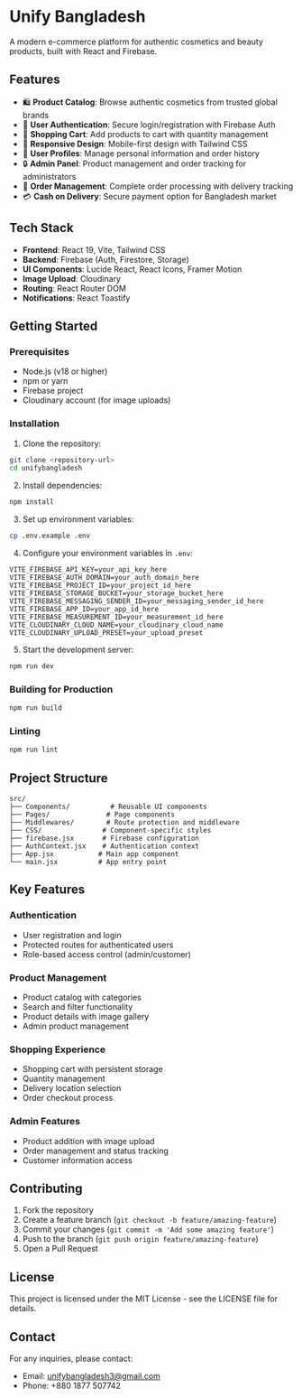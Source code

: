 # Unify Bangladesh

A modern e-commerce platform for authentic cosmetics and beauty products, built with React and Firebase.

## Features

- 🛍️ **Product Catalog**: Browse authentic cosmetics from trusted global brands
- 🔐 **User Authentication**: Secure login/registration with Firebase Auth
- 🛒 **Shopping Cart**: Add products to cart with quantity management
- 📱 **Responsive Design**: Mobile-first design with Tailwind CSS
- 👤 **User Profiles**: Manage personal information and order history
- 🔒 **Admin Panel**: Product management and order tracking for administrators
- 🚚 **Order Management**: Complete order processing with delivery tracking
- 💳 **Cash on Delivery**: Secure payment option for Bangladesh market

## Tech Stack

- **Frontend**: React 19, Vite, Tailwind CSS
- **Backend**: Firebase (Auth, Firestore, Storage)
- **UI Components**: Lucide React, React Icons, Framer Motion
- **Image Upload**: Cloudinary
- **Routing**: React Router DOM
- **Notifications**: React Toastify

## Getting Started

### Prerequisites

- Node.js (v18 or higher)
- npm or yarn
- Firebase project
- Cloudinary account (for image uploads)

### Installation

1. Clone the repository:
```bash
git clone <repository-url>
cd unifybangladesh
```

2. Install dependencies:
```bash
npm install
```

3. Set up environment variables:
```bash
cp .env.example .env
```

4. Configure your environment variables in `.env`:
```env
VITE_FIREBASE_API_KEY=your_api_key_here
VITE_FIREBASE_AUTH_DOMAIN=your_auth_domain_here
VITE_FIREBASE_PROJECT_ID=your_project_id_here
VITE_FIREBASE_STORAGE_BUCKET=your_storage_bucket_here
VITE_FIREBASE_MESSAGING_SENDER_ID=your_messaging_sender_id_here
VITE_FIREBASE_APP_ID=your_app_id_here
VITE_FIREBASE_MEASUREMENT_ID=your_measurement_id_here
VITE_CLOUDINARY_CLOUD_NAME=your_cloudinary_cloud_name
VITE_CLOUDINARY_UPLOAD_PRESET=your_upload_preset
```

5. Start the development server:
```bash
npm run dev
```

### Building for Production

```bash
npm run build
```

### Linting

```bash
npm run lint
```

## Project Structure

```
src/
├── Components/          # Reusable UI components
├── Pages/              # Page components
├── Middlewares/        # Route protection and middleware
├── CSS/               # Component-specific styles
├── firebase.jsx       # Firebase configuration
├── AuthContext.jsx    # Authentication context
├── App.jsx           # Main app component
└── main.jsx          # App entry point
```

## Key Features

### Authentication
- User registration and login
- Protected routes for authenticated users
- Role-based access control (admin/customer)

### Product Management
- Product catalog with categories
- Search and filter functionality
- Product details with image gallery
- Admin product management

### Shopping Experience
- Shopping cart with persistent storage
- Quantity management
- Delivery location selection
- Order checkout process

### Admin Features
- Product addition with image upload
- Order management and status tracking
- Customer information access

## Contributing

1. Fork the repository
2. Create a feature branch (`git checkout -b feature/amazing-feature`)
3. Commit your changes (`git commit -m 'Add some amazing feature'`)
4. Push to the branch (`git push origin feature/amazing-feature`)
5. Open a Pull Request

## License

This project is licensed under the MIT License - see the LICENSE file for details.

## Contact

For any inquiries, please contact:
- Email: unifybangladesh3@gmail.com
- Phone: +880 1877 507742
